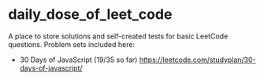 # daily_dose_of_leet_code

A place to store solutions and self-created tests for basic LeetCode questions. Problem sets included here:
- 30 Days of JavaScript (19/35 so far) https://leetcode.com/studyplan/30-days-of-javascript/